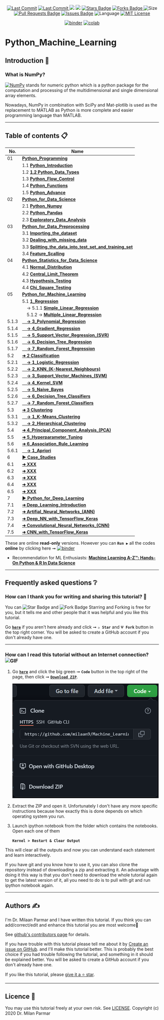 <p align="center"> 
<a href="https://github.com/milaan9"><img src="https://img.shields.io/static/v1?logo=github&label=maintainer&message=milaan9&color=ff3300" alt="Last Commit"/></a> 
<a href="https://github.com/milaan9/Machine_Learning_and_Deep_Learning/graphs/commit-activity"><img src="https://img.shields.io/github/last-commit/milaan9/Machine_Learning_and_Deep_Learning.svg?colorB=ff8000&style=flat" alt="Last Commit"/> </a> 
<a href="https://github.com/milaan9/Machine_Learning_and_Deep_Learning/pulse" alt="Activity"><img src="https://img.shields.io/github/commit-activity/m/milaan9/Machine_Learning_and_Deep_Learning.svg?colorB=teal&style=flat" /></a> 
<a href="https://hits.seeyoufarm.com"><img src="https://hits.seeyoufarm.com/api/count/incr/badge.svg?url=https%3A%2F%2Fgithub.com%2Fmilaan9%2FMachine_Learning_and_Deep_Learning&count_bg=%231DC92C&title_bg=%23555555&icon=&icon_color=%23E7E7E7&title=views&edge_flat=false"/></a>
<a href="https://github.com/milaan9/Machine_Learning_and_Deep_Learning/stargazers"><img src="https://img.shields.io/github/stars/milaan9/Machine_Learning_and_Deep_Learning.svg?colorB=1a53ff" alt="Stars Badge"/></a>
<a href="https://github.com/milaan9/Machine_Learning_and_Deep_Learning/network/members"><img src="https://img.shields.io/github/forks/milaan9/Machine_Learning_and_Deep_Learning" alt="Forks Badge"/> </a>
<img src="https://img.shields.io/github/repo-size/milaan9/Machine_Learning_and_Deep_Learning.svg?colorB=CC66FF&style=flat" alt="Size"/>
<a href="https://github.com/milaan9/Machine_Learning_and_Deep_Learning/pulls"><img src="https://img.shields.io/github/issues-pr/milaan9/Machine_Learning_and_Deep_Learning.svg?colorB=yellow&style=flat" alt="Pull Requests Badge"/></a>
<a href="https://github.com/milaan9/Machine_Learning_and_Deep_Learning/issues"><img src="https://img.shields.io/github/issues/milaan9/Machine_Learning_and_Deep_Learning.svg?colorB=yellow&style=flat" alt="Issues Badge"/></a>
<img src="https://img.shields.io/github/languages/top/milaan9/Machine_Learning_and_Deep_Learning.svg?colorB=996600&style=flat" alt="Language"/></a> 
<a href="https://github.com/milaan9/Machine_Learning_and_Deep_Learning/blob/main/LICENSE"><img src="https://img.shields.io/badge/License-MIT-blueviolet.svg" alt="MIT License"/></a>
</p> 
<!--<img src="https://badges.pufler.dev/contributors/milaan9/01_Python_Introduction?size=50&padding=5&bots=true" alt="milaan9"/>-->

<p align="center"> 
<a href="https://mybinder.org/v2/gh/milaan9/Machine_Learning_and_Deep_Learning/HEAD"><img src="https://mybinder.org/badge_logo.svg" alt="binder"/></a>
<a href="https://githubtocolab.com/milaan9/Machine_Learning_and_Deep_Learning"><img src="https://colab.research.google.com/assets/colab-badge.svg" alt="colab"/></a> 
</p> 

# Python_Machine_Learning

## Introduction 👋

### What is NumPy?
[![NumPy](https://img.shields.io/badge/Numpy-777BB4?style=flat&logo=numpy&logoColor=white)](https://numpy.org/) stands for numeric python which is a python package for the computation and processing of the multidimensional and single dimensional array elements.

Nowadays, NumPy in combination with SciPy and Mat-plotlib is used as the replacement to MATLAB as Python is more complete and easier programming language than MATLAB.

---

## Table of contents 📋

| **No.** | **Name** | 
| ------- | -------- | 
| 01 | **[Python_Programming](XXX)** |
|    | 1.1 **[Python_Introduction](XXX)** |
|    | 1.2 **[1.2 Python_Data_Types](XXX)** |
|    | 1.3 **[Python_Flow_Control](XXX)** |
|    | 1.4 **[Python_Functions](XXX)** |
|    | 1.5 **[Python_Advance](XXX)** |
| 02 | **[Python_for_Data_Science](XXX)** |
|    | 2.1 **[Python_Numpy](XXX)** |
|    | 2.2 **[Python_Pandas](XXX)** |
|    | 2.3 **[Exploratory_Data_Analysis](XXX)** |
| 03 | **[Python_for_Data_Preprocessing](XXX)** |
|    | 3.1 **[Importing_the_dataset](XXX)** |
|    | 3.2 **[Dealing_with_missing_data](XXX)** |
|    | 3.3 **[Splitting_the_data_into_test_set_and_training_set](XXX)** |
|    | 3.4 **[Feature_Scalling](XXX)** |
| 04 | **[Python_Statistics_for_Data_Science](XXX)** |
|    | 4.1 **[Normal_Distribution](XXX)** |
|    | 4.2 **[Central_Limit_Theorem](XXX)** |
|    | 4.3 **[Hypothesis_Testing](XXX)** |
|    | 4.4 **[Chi_Square_Testing](XXX)** |
| 05 | **[Python_for_Machine_Learning](XXX)** |
|    | 5.1 **[1_Regression](XXX)** |
|    | &nbsp;&nbsp;&nbsp; → 5.1.1 **[Simple_Linear_Regression](XXX)** |
|    | &nbsp;&nbsp;&nbsp; 5.1.2 → **[Multiple_Linear_Regression](XXX)** |
| 5.1.3 | **[&nbsp;&nbsp;&nbsp; → 3_Polynomial_Regression](XXX)** |
| 5.1.4 | **[&nbsp;&nbsp;&nbsp; → 4_Gradient_Regression](XXX)** |
| 5.1.5 | **[&nbsp;&nbsp;&nbsp; → 5_Support_Vector_Regression_(SVR)](XXX)** |
| 5.1.6 | **[&nbsp;&nbsp;&nbsp; → 6_Decision_Tree_Regression](XXX)** |
| 5.1.7 | **[&nbsp;&nbsp;&nbsp; → 7_Random_Forest_Regression](XXX)** |
| 5.2   | **[➜ 2 Classification](XXX)** |
| 5.2.1 | **[&nbsp;&nbsp;&nbsp; → 1_Logistic_Regression](XXX)** |
| 5.2.2 | **[&nbsp;&nbsp;&nbsp; → 2_KNN_(K-Nearest_Neighbours)](XXX)** |
| 5.2.3 | **[&nbsp;&nbsp;&nbsp; → 3_Support_Vector_Machines_(SVM)](XXX)** |
| 5.2.4 | **[&nbsp;&nbsp;&nbsp; → 4_Kernel_SVM](XXX)** |
| 5.2.5 | **[&nbsp;&nbsp;&nbsp; → 5_Naive_Bayes](XXX)** |
| 5.2.6 | **[&nbsp;&nbsp;&nbsp; → 6_Decision_Tree_Classifiers](XXX)** |
| 5.2.7 | **[&nbsp;&nbsp;&nbsp; → 7_Random_Forest_Classifiers](XXX)** |
| 5.3   | **[➜ 3 Clustering](XXX)** |
| 5.3.1 | **[&nbsp;&nbsp;&nbsp; → 1_K-Means_Clustering](XXX)** |
| 5.3.2 | **[&nbsp;&nbsp;&nbsp; → 2_Hierarchical_Clustering](XXX)** |
| 5.4   | **[➜ 4_Principal_Component_Analysis_(PCA)](XXX)** |
| 5.5   | **[➜ 5_Hyperparameter_Tuning](XXX)** |
| 5.6   | **[➜ 6_Association_Rule_Learning](XXX)** |
| 5.6.1 | **[&nbsp;&nbsp;&nbsp; → 1_Apriori](XXX)** |
| 6     | **[▶ Case_Studies](XXX)** |
| 6.1   | **[➜ XXX](XXX)** |
| 6.2   | **[➜ XXX](XXX)** |
| 6.3   | **[➜ XXX](XXX)** |
| 6.4   | **[➜ XXX](XXX)** |
| 6.5   | **[➜ XXX](XXX)** |
| 7     | **[▶ Python_for_Deep_Learning](XXX)** |
| 7.1   | **[➜ Deep_Learning_Introduction](XXX)** |
| 7.2   | **[➜ Artifial_Neural_Networks_(ANN)](XXX)** |
| 7.3   | **[➜ Deep_NN_with_TensorFlow_Keras](XXX)** |
| 7.4   | **[➜ Convolutional_Neural_Networks_(CNN) ](XXX)** |
| 7.5   | **[➜ CNN_with_TensorFlow_Keras](XXX)** |

These are online **read-only** versions. However you can **`Run ▶`**  all the codes **online** by clicking here ➞ <a href="https://mybinder.org/v2/gh/milaan9/09_Python_NumPy_Module/HEAD"><img src="https://mybinder.org/badge_logo.svg" alt="binder"/></a>

* Recommendation for ML Enthusiasts: **[Machine Learning A-Z™: Hands-On Python & R In Data Science](https://www.udemy.com/machinelearning/)**
---

## Frequently asked questions ❔

### How can I thank you for writing and sharing this tutorial? 🌷

You can <img src="https://img.shields.io/static/v1?label=%E2%AD%90 Star &message=if%20useful&style=style=flat&color=blue" alt="Star Badge"/> and <img src="https://img.shields.io/static/v1?label=%E2%B5%96 Fork &message=if%20useful&style=style=flat&color=blue" alt="Fork Badge"/> Starring and Forking is free for you, but it tells me and other people that it was helpful and you like this tutorial.

Go [**`here`**](https://github.com/milaan9/Machine_Learning_and_Deep_Learning) if you aren't here already and click ➞ **`✰ Star`** and **`ⵖ Fork`** button in the top right corner. You will be asked to create a GitHub account if you don't already have one.

---

### How can I read this tutorial without an Internet connection? <img alt="GIF" src="https://github.com/TheDudeThatCode/TheDudeThatCode/blob/master/Assets/hmm.gif" width="20vw" />

1. Go [**`here`**](https://github.com/milaan9/Machine_Learning_and_Deep_Learning) and click the big green ➞ **`Code`** button in the top right of the page, then click ➞ [**`Download ZIP`**](https://github.com/milaan9/Machine_Learning_and_Deep_Learning/archive/refs/heads/main.zip).

    ![Download ZIP](img/dnld_rep.png)

2. Extract the ZIP and open it. Unfortunately I don't have any more specific instructions because how exactly this is done depends on which operating system you run.
    
3. Launch ipython notebook from the folder which contains the notebooks. Open each one of them
  
    **`Kernel > Restart & Clear Output`**
    
This will clear all the outputs and now you can understand each statement and learn interactively.

If you have git and you know how to use it, you can also clone the repository instead of downloading a zip and extracting it. An advantage with doing it this way is that you don't need to download the whole tutorial again to get the latest version of it, all you need to do is to pull with git and run ipython notebook again.

---

## Authors ✍️

I'm Dr. Milaan Parmar and I have written this tutorial. If you think you can add/correct/edit and enhance this tutorial you are most welcome🙏

See [github's contributors page](https://github.com/milaan9/Machine_Learning_and_Deep_Learning/graphs/contributors) for details.

If you have trouble with this tutorial please tell me about it by [Create an issue on GitHub](https://github.com/milaan9/Machine_Learning_and_Deep_Learning/issues/new). and I'll make this tutorial better. This is probably the best choice if you had trouble following the tutorial, and something in it should be explained better. You will be asked to create a GitHub account if you don't already have one.

If you like this tutorial, please [give it a ⭐ star](https://github.com/milaan9/Machine_Learning_and_Deep_Learning).

---

## Licence 📜

You may use this tutorial freely at your own risk. See [LICENSE](./LICENSE).
Copyright (c) 2020 Dr. Milan Parmar
